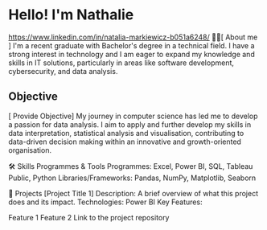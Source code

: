 # Hello! I'm Nathalie

<https://www.linkedin.com/in/natalia-markiewicz-b051a6248/>
🧑‍💻[ About me ]
I'm a recent graduate with Bachelor's degree in a technical field. I have a strong interest in technology and I am eager to expand my knowledge and skills in IT solutions, particularly in areas like software development, cybersecurity, and data analysis.


## Objective
[ Provide Objective]
My journey in computer science has led me to develop a passion for data analysis. I aim to apply and further develop my skills in data interpretation, statistical analysis and visualisation, contributing to data-driven decision making within an innovative and growth-oriented organisation.

🛠️ Skills
Programmes & Tools
Programmes: Excel, Power BI, SQL, Tableau Public, Python
Libraries/Frameworks: Pandas, NumPy, Matplotlib, Seaborn

📂 Projects
[Project Title 1]
Description: A brief overview of what this project does and its impact.
Technologies: Power BI
Key Features:

Feature 1
Feature 2
Link to the project repository


